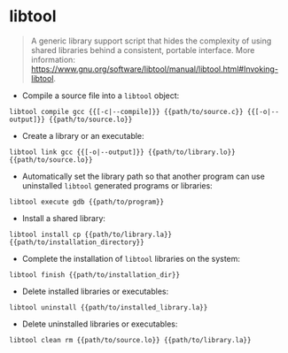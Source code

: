 # libtool

> A generic library support script that hides the complexity of using shared libraries behind a consistent, portable interface.
> More information: <https://www.gnu.org/software/libtool/manual/libtool.html#Invoking-libtool>.

- Compile a source file into a `libtool` object:

`libtool compile gcc {{[-c|--compile]}} {{path/to/source.c}} {{[-o|--output]}} {{path/to/source.lo}}`

- Create a library or an executable:

`libtool link gcc {{[-o|--output]}} {{path/to/library.lo}} {{path/to/source.lo}}`

- Automatically set the library path so that another program can use uninstalled `libtool` generated programs or libraries:

`libtool execute gdb {{path/to/program}}`

- Install a shared library:

`libtool install cp {{path/to/library.la}} {{path/to/installation_directory}}`

- Complete the installation of `libtool` libraries on the system:

`libtool finish {{path/to/installation_dir}}`

- Delete installed libraries or executables:

`libtool uninstall {{path/to/installed_library.la}}`

- Delete uninstalled libraries or executables:

`libtool clean rm {{path/to/source.lo}} {{path/to/library.la}}`
